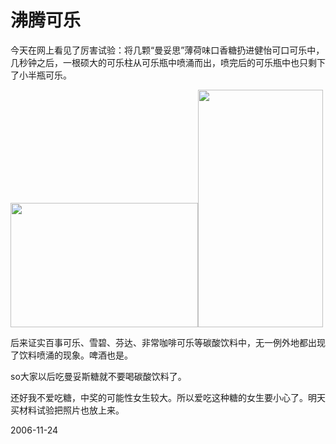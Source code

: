 # 沸腾可乐

<p>今天在网上看见了厉害试验：将几颗“曼妥思”薄荷味口香糖扔进健怡可口可乐中，几秒钟之后，一根硕大的可乐柱从可乐瓶中喷涌而出，喷完后的可乐瓶中也只剩下了小半瓶可乐。 </p><p><img src="http://news.xinhuanet.com/life/2006-11/17/xin_542110317113482866689.jpg" width="300" height="199" /><img src="http://news.xinhuanet.com/life/2006-11/17/xin_5521103171134015406710.gif" width="200" height="380" /></p><p>后来证实百事可乐、雪碧、芬达、非常咖啡可乐等碳酸饮料中，无一例外地都出现了饮料喷涌的现象。啤酒也是。</p><p>so大家以后吃曼妥斯糖就不要喝碳酸饮料了。</p><p>还好我不爱吃糖，中奖的可能性女生较大。所以爱吃这种糖的女生要小心了。明天买材料试验把照片也放上来。</p>

2006-11-24